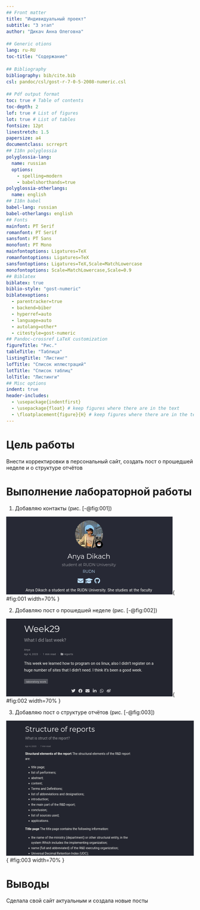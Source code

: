 ```yaml
---
## Front matter
title: "Индивидуальный проект"
subtitle: "3 этап"
author: "Дикач Анна Олеговна"

## Generic otions
lang: ru-RU
toc-title: "Содержание"

## Bibliography
bibliography: bib/cite.bib
csl: pandoc/csl/gost-r-7-0-5-2008-numeric.csl

## Pdf output format
toc: true # Table of contents
toc-depth: 2
lof: true # List of figures
lot: true # List of tables
fontsize: 12pt
linestretch: 1.5
papersize: a4
documentclass: scrreprt
## I18n polyglossia
polyglossia-lang:
  name: russian
  options:
	- spelling=modern
	- babelshorthands=true
polyglossia-otherlangs:
  name: english
## I18n babel
babel-lang: russian
babel-otherlangs: english
## Fonts
mainfont: PT Serif
romanfont: PT Serif
sansfont: PT Sans
monofont: PT Mono
mainfontoptions: Ligatures=TeX
romanfontoptions: Ligatures=TeX
sansfontoptions: Ligatures=TeX,Scale=MatchLowercase
monofontoptions: Scale=MatchLowercase,Scale=0.9
## Biblatex
biblatex: true
biblio-style: "gost-numeric"
biblatexoptions:
  - parentracker=true
  - backend=biber
  - hyperref=auto
  - language=auto
  - autolang=other*
  - citestyle=gost-numeric
## Pandoc-crossref LaTeX customization
figureTitle: "Рис."
tableTitle: "Таблица"
listingTitle: "Листинг"
lofTitle: "Список иллюстраций"
lotTitle: "Список таблиц"
lolTitle: "Листинги"
## Misc options
indent: true
header-includes:
  - \usepackage{indentfirst}
  - \usepackage{float} # keep figures where there are in the text
  - \floatplacement{figure}{H} # keep figures where there are in the text
---
```


# Цель работы

Внести корректировки в персональный сайт, создать пост о прошедшей неделе и о структуре отчётов


# Выполнение лабораторной работы

1.  Добавляю  контакты (рис. [-@fig:001])

![ссылки на соцсети](image/pic1.png){ #fig:001 width=70% }

2. Добавляю пост о прошедшей неделе (рис. [-@fig:002])

![пост о прошедшей неделе](image/pic2.png){ #fig:002 width=70% }

3. Добавляю пост о структуре отчётов (рис. [-@fig:003])

![пост о структуре отчётов](image/pic3.png){ #fig:003 width=70% }

# Выводы

Сделала свой сайт актуальным и создала новые посты

